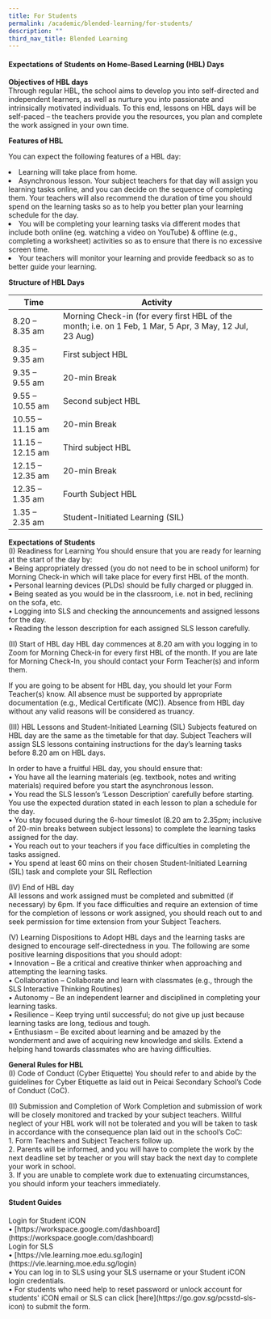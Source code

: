 ```yaml
---
title: For Students
permalink: /academic/blended-learning/for-students/
description: ""
third_nav_title: Blended Learning
---
```

<h4><strong>Expectations of Students on Home-Based Learning (HBL) Days</strong></h4>
<b>Objectives of HBL days</b><br />
Through regular HBL, the school aims to develop you into self-directed and independent learners, as well as nurture you into passionate and intrinsically motivated individuals. To this end, lessons on HBL days will be self-paced – the teachers provide you the resources, you plan and complete the work  assigned in your own time.<br />

<b>Features of HBL</b><br />

You can expect the following features of a HBL day:<br />

<li>Learning will take place from home.</li>
<li>Asynchronous lesson. Your subject teachers for that day           will assign you learning tasks online, and you can decide             on the sequence of completing them. Your teachers will             also recommend the duration of time you should spend on         the learning tasks so as to help you better plan your                   learning schedule for the day.</li>
<li>You will be completing your learning tasks via different modes that include both online (eg. watching a video on YouTube) & offline (e.g., completing a worksheet) activities so as to ensure that there is no excessive screen time.</li>
<li>Your teachers will monitor your learning and provide feedback so as to better guide your learning.</li>

<b>Structure of HBL Days</b><br />


| Time | Activity | |
| ----------- | -------- | -------- |
| 8.20 – 8.35 am    | Morning Check-in (for every first HBL of the month; i.e. on 1 Feb, 1 Mar, 5 Apr, 3 May, 12 Jul, 23 Aug)    |     |
8.35 – 9.35 am   | First subject HBL    |     |
9.35 – 9.55 am   | 20-min Break    |     |
9.55 – 10.55 am   | Second subject HBL    |     |
10.55 – 11.15 am   | 20-min Break    |     |
11.15 – 12.15 am    | Third subject HBL    |     |
12.15 – 12.35 am      | 20-min Break    |     |
12.35 – 1.35 am      | Fourth Subject HBL    |     |
1.35 – 2.35 am     | Student-Initiated Learning (SIL)    |     |<br /> 

<b>Expectations of Students</b><br />
	(I)	Readiness for Learning
You should ensure that you are ready for learning at the start of the day by:<br />
•	Being appropriately dressed (you do not need to be in school uniform) for Morning Check-in which will take place for every first HBL of the month.<br /> 
•	Personal learning devices (PLDs) should be fully charged or plugged in.<br />
•	Being seated as you would be in the classroom, i.e. not in bed, reclining on the sofa, etc.<br />
•	Logging into SLS and checking the announcements and assigned lessons for the day.<br />
•	Reading the lesson description for each assigned SLS lesson carefully.<br />

(II)	Start of HBL day
HBL day commences at 8.20 am with you logging in to Zoom for Morning Check-in for every first HBL of the month. If you are late for Morning Check-In, you should contact your Form Teacher(s) and inform them.<br/>

If you are going to be absent for HBL day, you should let your Form Teacher(s) know. All absence must be supported by appropriate documentation (e.g., Medical Certificate (MC)). Absence from
HBL day without any valid reasons will be considered as truancy.<br/>

(III)	HBL Lessons and Student-Initiated Learning (SIL)
Subjects featured on HBL day are the same as the timetable for that day. Subject Teachers will
assign SLS lessons containing instructions for the day’s learning tasks before 8.20 am on HBL days.<br/>

In order to have a fruitful HBL day, you should ensure that:<br/>
•	You have all the learning materials (eg. textbook, notes and writing materials) required before you start the asynchronous lesson.<br/>
•	You read the SLS lesson’s ‘Lesson Description’ carefully before starting. You use the expected duration stated in each lesson to plan a schedule for the day.<br/>
•	You stay focused during the 6-hour timeslot (8.20 am to 2.35pm; inclusive of 20-min breaks between subject lessons) to complete the learning tasks assigned for the day.<br/>
•	You reach out to your teachers if you face difficulties in completing the tasks assigned.<br/>
• You spend at least 60 mins on their chosen Student-Initiated Learning (SIL) task and complete your SIL Reflection<br/>

(IV)	End of HBL day<br/>
All lessons and work assigned must be completed and submitted (if necessary) by 6pm. If you face difficulties and require an extension of time for the completion of lessons or work assigned, you should reach out to and seek permission for time extension from your Subject Teachers.<br/>

(V)	Learning Dispositions to Adopt
HBL days and the learning tasks are designed to encourage self-directedness in you. The following are some positive learning dispositions that you should adopt:<br/>
•	Innovation – Be a critical and creative thinker when approaching and attempting the learning tasks. <br/>
•	Collaboration – Collaborate and learn with classmates (e.g., through the SLS Interactive Thinking Routines)<br/>
•	Autonomy – Be an independent learner and disciplined in completing your learning tasks.<br/>
•	Resilience – Keep trying until successful; do not give up just because learning tasks are long, tedious and tough. <br/>
•	Enthusiasm – Be excited about learning and be amazed by the wonderment and awe of acquiring new knowledge and skills. Extend a helping hand towards classmates who are having difficulties.<br/>

<b>General Rules for HBL</b><br />
(I)	Code of Conduct (Cyber Etiquette)
You should refer to and abide by the guidelines for Cyber Etiquette as laid out in Peicai Secondary School’s Code of Conduct (CoC).<br />

(II)	Submission and Completion of Work
Completion and submission of work will be closely monitored and tracked by your subject teachers. Willful neglect of your HBL work will not be tolerated and you will be taken to task in accordance with the consequence plan laid out in the school’s CoC:<br />1.	Form Teachers and Subject Teachers follow up.<br /> 2.	Parents will be informed, and you will have to complete the work by the next deadline set by teacher or you will stay back the next day to complete your work in school.<br /> 3.	If you are unable to complete work due to extenuating circumstances, you should inform your teachers immediately.<br />

<h4><strong><b>Student Guides</b></strong></h4>
Login for Student iCON<br />
•	[https://workspace.google.com/dashboard](https://workspace.google.com/dashboard)<br />
Login for SLS<br />
•	[https://vle.learning.moe.edu.sg/login](https://vle.learning.moe.edu.sg/login)<br /> 
•	You can log in to SLS using your SLS username or your Student iCON login credentials.<br />
•	For students who need help to reset password or unlock account for students' iCON email or SLS can click [here](https://go.gov.sg/pcsstd-sls-icon) to submit the form.<br />